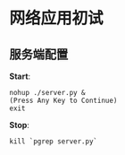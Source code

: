 # 网络应用初试

## 服务端配置
**Start**:  
```
nohup ./server.py &
(Press Any Key to Continue)
exit
```
**Stop**:   
```
kill `pgrep server.py` 
```